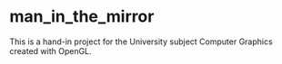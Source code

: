 # man_in_the_mirror
This is a hand-in project for the University subject Computer Graphics created with OpenGL.
